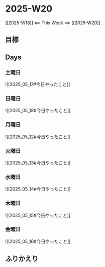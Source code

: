 # 2025-W20
[[2025-W18]] <== This Week ==> [[2025-W20]]

## 目標

## Days
### 土曜日
![[2025_05_17#今日やったこと]]
### 日曜日
![[2025_05_18#今日やったこと]]
### 月曜日
![[2025_05_12#今日やったこと]]
### 火曜日
![[2025_05_13#今日やったこと]]
### 水曜日
![[2025_05_14#今日やったこと]]
### 木曜日
![[2025_05_15#今日やったこと]]
### 金曜日
![[2025_05_16#今日やったこと]]

## ふりかえり
